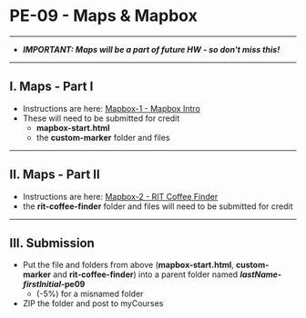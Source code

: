 # PE-09 - Maps & Mapbox

<hr>

- ***IMPORTANT: Maps will be a part of future HW - so don't miss this!***

<hr>

## I. Maps - Part I

- Instructions are here: [Mapbox-1 - Mapbox Intro](https://github.com/tonethar/IGME-330-Master/blob/master/notes/HW-mapbox-1.md)
- These will need to be submitted for credit
  - **mapbox-start.html** 
  - the **custom-marker** folder and files


<hr>

## II. Maps - Part II
- Instructions are here: [Mapbox-2 - RIT Coffee Finder](https://github.com/tonethar/IGME-330-Master/blob/master/notes/HW-mapbox-2.md)
- the **rit-coffee-finder** folder and files will need to be submitted for credit


<hr>

## III. Submission
- Put the file and folders from above (**mapbox-start.html**, **custom-marker** and **rit-coffee-finder**) into a parent folder named ***lastName-firstInitial*-pe09**
  - (-5%) for a misnamed folder
- ZIP the folder and post to myCourses
